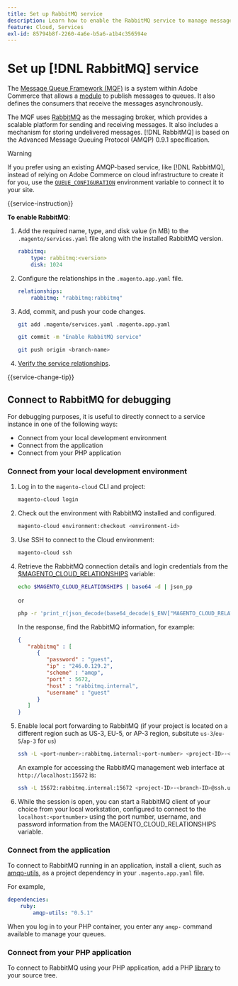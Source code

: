 ```yaml
---
title: Set up RabbitMQ service
description: Learn how to enable the RabbitMQ service to manage message queues for Adobe Commerce on cloud infrastructure.
feature: Cloud, Services
exl-id: 85794b8f-2260-4a6e-b5a6-a1b4c356594e
---
```

# Set up [!DNL RabbitMQ] service

The [Message Queue Framework (MQF)](https://experienceleague.adobe.com/docs/commerce-operations/configuration-guide/message-queues/message-queue-framework.html) is a system within Adobe Commerce that allows a [module](https://glossary.magento.com/module) to publish messages to queues. It also defines the consumers that receive the messages asynchronously.

The MQF uses [RabbitMQ](https://www.rabbitmq.com/) as the messaging broker, which provides a scalable platform for sending and receiving messages. It also includes a mechanism for storing undelivered messages. [!DNL RabbitMQ] is based on the Advanced Message Queuing Protocol (AMQP) 0.9.1 specification.

>[!WARNING]
>
>If you prefer using an existing AMQP-based service, like [!DNL RabbitMQ], instead of relying on Adobe Commerce on cloud infrastructure to create it for you, use the [`QUEUE_CONFIGURATION`](../environment/variables-deploy.md#queue_configuration) environment variable to connect it to your site.

{{service-instruction}}

**To enable RabbitMQ**:

1. Add the required name, type, and disk value (in MB) to the `.magento/services.yaml` file along with the installed RabbitMQ version.

   ```yaml
   rabbitmq:
       type: rabbitmq:<version>
       disk: 1024
   ```

1. Configure the relationships in the `.magento.app.yaml` file.

   ```yaml
   relationships:
       rabbitmq: "rabbitmq:rabbitmq"
   ```

1. Add, commit, and push your code changes.

   ```bash
   git add .magento/services.yaml .magento.app.yaml
   ```

   ```bash
   git commit -m "Enable RabbitMQ service"
   ```

   ```bash
   git push origin <branch-name>
   ```

1. [Verify the service relationships](services-yaml.md#service-relationships).

{{service-change-tip}}

## Connect to RabbitMQ for debugging

For debugging purposes, it is useful to directly connect to a service instance in one of the following ways:

- Connect from your local development environment
- Connect from the application
- Connect from your PHP application

### Connect from your local development environment

1. Log in to the `magento-cloud` CLI and project:

   ```bash
   magento-cloud login
   ```

1. Check out the environment with RabbitMQ installed and configured.

   ```bash
   magento-cloud environment:checkout <environment-id>
   ```

1. Use SSH to connect to the Cloud environment:

   ```bash
   magento-cloud ssh
   ```

1. Retrieve the RabbitMQ connection details and login credentials from the [$MAGENTO_CLOUD_RELATIONSHIPS](../application/properties.md#relationships) variable:

   ```bash
   echo $MAGENTO_CLOUD_RELATIONSHIPS | base64 -d | json_pp
   ```

      or

   ```bash
   php -r 'print_r(json_decode(base64_decode($_ENV["MAGENTO_CLOUD_RELATIONSHIPS"])));'
   ```

   In the response, find the RabbitMQ information, for example:

   ```json
   {
      "rabbitmq" : [
         {
            "password" : "guest",
            "ip" : "246.0.129.2",
            "scheme" : "amqp",
            "port" : 5672,
            "host" : "rabbitmq.internal",
            "username" : "guest"
         }
      ]
   }
   ```

1. Enable local port forwarding to RabbitMQ (if your project is located on a different region such as US-3, EU-5, or AP-3 region, subsitute ``us-3``/``eu-5``/``ap-3`` for ``us``)
   ```bash
   ssh -L <port-number>:rabbitmq.internal:<port-number> <project-ID>-<branch-ID>@ssh.us.magentosite.cloud
   ```

   An example for accessing the RabbitMQ management web interface at `http://localhost:15672` is:

   ```bash
   ssh -L 15672:rabbitmq.internal:15672 <project-ID>-<branch-ID>@ssh.us.magentosite.cloud
   ```

1. While the session is open, you can start a RabbitMQ client of your choice from your local workstation, configured to connect to the `localhost:<portnumber>` using the port number, username, and password information from the MAGENTO_CLOUD_RELATIONSHIPS variable.

### Connect from the application

To connect to RabbitMQ running in an application, install a client, such as [amqp-utils](https://github.com/dougbarth/amqp-utils), as a project dependency in your `.magento.app.yaml` file.

For example,

```yaml
dependencies:
    ruby:
        amqp-utils: "0.5.1"
```

When you log in to your PHP container, you enter any `amqp-` command available to manage your queues.

### Connect from your PHP application

To connect to RabbitMQ using your PHP application, add a PHP [library](https://glossary.magento.com/library) to your source tree.
